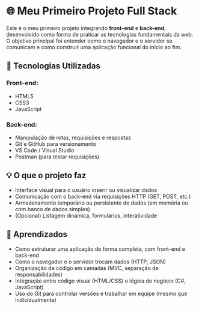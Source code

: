 
# 🌐 Meu Primeiro Projeto Full Stack

Este é o meu primeiro projeto integrando **front-end** e **back-end**, desenvolvido como forma de praticar as tecnologias fundamentais da web. O objetivo principal foi entender como o navegador e o servidor se comunicam e como construir uma aplicação funcional do início ao fim.

## 🚀 Tecnologias Utilizadas

### Front-end:
- HTML5
- CSS3
- JavaScript

### Back-end:
- Manipulação de rotas, requisições e respostas
- Git e GitHub para versionamento
- VS Code / Visual Studio
- Postman (para testar requisições)

## 💡 O que o projeto faz

- Interface visual para o usuário inserir ou visualizar dados
- Comunicação com o back-end via requisições HTTP (GET, POST, etc.)
- Armazenamento temporário ou persistente de dados (em memória ou com banco de dados simples)
- (Opcional) Listagem dinâmica, formulários, interatividade

## 🧠 Aprendizados

- Como estruturar uma aplicação de forma completa, com front-end e back-end
- Como o navegador e o servidor trocam dados (HTTP, JSON)
- Organização de código em camadas (MVC, separação de responsabilidades)
- Integração entre código visual (HTML/CSS) e lógica de negócio (C#, JavaScript)
- Uso do Git para controlar versões e trabalhar em equipe (mesmo que individualmente)


